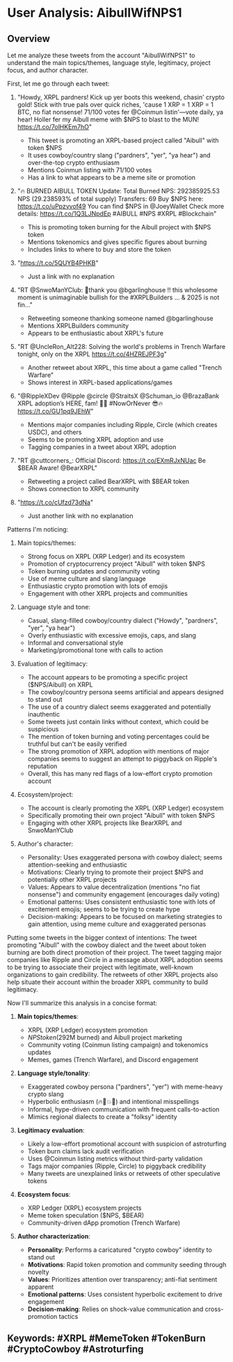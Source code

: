 # User Analysis: AibullWifNPS1

## Overview

<think>
Let me analyze these tweets from the account "AibullWifNPS1" to understand the main topics/themes, language style, legitimacy, project focus, and author character.

First, let me go through each tweet:

1. "Howdy, XRPL pardners! Kick up yer boots this weekend, chasin' crypto gold! Stick with true pals over quick riches, 'cause 1 XRP = 1 XRP = 1 BTC, no fiat nonsense! 71/100 votes fer @Coinmun listin'—vote daily, ya hear! Holler fer my Aibull meme with $NPS to blast to the MUN! https://t.co/7olHKEm7hO"
   - This tweet is promoting an XRPL-based project called "Aibull" with token $NPS
   - It uses cowboy/country slang ("pardners", "yer", "ya hear") and over-the-top crypto enthusiasm
   - Mentions Coinmun listing with 71/100 votes
   - Has a link to what appears to be a meme site or promotion

2. "🔥 BURNED AIBULL TOKEN Update: Total Burned NPS: 292385925.53 NPS (29.238593% of total supply) Transfers: 69 Buy $NPS here: https://t.co/uPpzvvof49 You can find $NPS in @JoeyWallet Check more details: https://t.co/1Q3LJNpdEp #AIBULL #NPS #XRPL #Blockchain"
   - This is promoting token burning for the Aibull project with $NPS token
   - Mentions tokenomics and gives specific figures about burning
   - Includes links to where to buy and store the token

3. "https://t.co/5QUYB4PHKB"
   - Just a link with no explanation

4. "RT @SnwoManYClub: 🙏thank you @bgarlinghouse !! this wholesome moment is unimaginable bullish for the #XRPLBuilders ... &amp; 2025 is not fin…"
   - Retweeting someone thanking someone named @bgarlinghouse
   - Mentions XRPLBuilders community
   - Appears to be enthusiastic about XRPL's future

5. "RT @UncleRon_Alt228: Solving the world's problems in Trench Warfare tonight, only on the XRPL https://t.co/4HZREJPF3g"
   - Another retweet about XRPL, this time about a game called "Trench Warfare"
   - Shows interest in XRPL-based applications/games

6. "@RippleXDev @Ripple @circle @StraitsX @Schuman_io @BrazaBank XRPL adoption’s HERE, fam! 🚀💥 #NowOrNever 😎🔥 https://t.co/GU1pq9JEhW"
   - Mentions major companies including Ripple, Circle (which creates USDC), and others
   - Seems to be promoting XRPL adoption and use
   - Tagging companies in a tweet about XRPL adoption

7. "RT @cuttcorners_: Official Discord: https://t.co/EXmRJxNUac Be $BEAR Aware! @BearXRPL"
   - Retweeting a project called BearXRPL with $BEAR token
   - Shows connection to XRPL community

8. "https://t.co/cUfzd73dNa"
   - Just another link with no explanation

Patterns I'm noticing:

1. Main topics/themes:
   - Strong focus on XRPL (XRP Ledger) and its ecosystem
   - Promotion of cryptocurrency project "Aibull" with token $NPS
   - Token burning updates and community voting
   - Use of meme culture and slang language
   - Enthusiastic crypto promotion with lots of emojis
   - Engagement with other XRPL projects and communities

2. Language style and tone:
   - Casual, slang-filled cowboy/country dialect ("Howdy", "pardners", "yer", "ya hear")
   - Overly enthusiastic with excessive emojis, caps, and slang
   - Informal and conversational style
   - Marketing/promotional tone with calls to action

3. Evaluation of legitimacy:
   - The account appears to be promoting a specific project ($NPS/Aibull) on XRPL
   - The cowboy/country persona seems artificial and appears designed to stand out
   - The use of a country dialect seems exaggerated and potentially inauthentic
   - Some tweets just contain links without context, which could be suspicious
   - The mention of token burning and voting percentages could be truthful but can't be easily verified
   - The strong promotion of XRPL adoption with mentions of major companies seems to suggest an attempt to piggyback on Ripple's reputation
   - Overall, this has many red flags of a low-effort crypto promotion account

4. Ecosystem/project:
   - The account is clearly promoting the XRPL (XRP Ledger) ecosystem
   - Specifically promoting their own project "Aibull" with token $NPS
   - Engaging with other XRPL projects like BearXRPL and SnwoManYClub

5. Author's character:
   - Personality: Uses exaggerated persona with cowboy dialect; seems attention-seeking and enthusiastic
   - Motivations: Clearly trying to promote their project $NPS and potentially other XRPL projects
   - Values: Appears to value decentralization (mentions "no fiat nonsense") and community engagement (encourages daily voting)
   - Emotional patterns: Uses consistent enthusiastic tone with lots of excitement emojis; seems to be trying to create hype
   - Decision-making: Appears to be focused on marketing strategies to gain attention, using meme culture and exaggerated personas

Putting some tweets in the bigger context of intentions:
The tweet promoting "Aibull" with the cowboy dialect and the tweet about token burning are both direct promotion of their project. The tweet tagging major companies like Ripple and Circle in a message about XRPL adoption seems to be trying to associate their project with legitimate, well-known organizations to gain credibility. The retweets of other XRPL projects also help situate their account within the broader XRPL community to build legitimacy.

Now I'll summarize this analysis in a concise format:
</think>

1. **Main topics/themes**: 
   - XRPL (XRP Ledger) ecosystem promotion
   - $NPS token ($292M burned) and Aibull project marketing
   - Community voting (Coinmun listing campaign) and tokenomics updates
   - Memes, games (Trench Warfare), and Discord engagement

2. **Language style/tonality**:
   - Exaggerated cowboy persona ("pardners", "yer") with meme-heavy crypto slang
   - Hyperbolic enthusiasm (🔥🚀💥😎) and intentional misspellings
   - Informal, hype-driven communication with frequent calls-to-action
   - Mimics regional dialects to create a "folksy" identity

3. **Legitimacy evaluation**:
   - Likely a low-effort promotional account with suspicion of astroturfing
   - Token burn claims lack audit verification
   - Uses @Coinmun listing metrics without third-party validation
   - Tags major companies (Ripple, Circle) to piggyback credibility
   - Many tweets are unexplained links or retweets of other speculative tokens

4. **Ecosystem focus**:
   - XRP Ledger (XRPL) ecosystem projects
   - Meme token speculation ($NPS, $BEAR)
   - Community-driven dApp promotion (Trench Warfare)

5. **Author characterization**:
   - **Personality**: Performs a caricatured "crypto cowboy" identity to stand out
   - **Motivations**: Rapid token promotion and community seeding through novelty
   - **Values**: Prioritizes attention over transparency; anti-fiat sentiment apparent
   - **Emotional patterns**: Uses consistent hyperbolic excitement to drive engagement
   - **Decision-making**: Relies on shock-value communication and cross-promotion tactics

Keywords: #XRPL #MemeToken #TokenBurn #CryptoCowboy #Astroturfing
---
